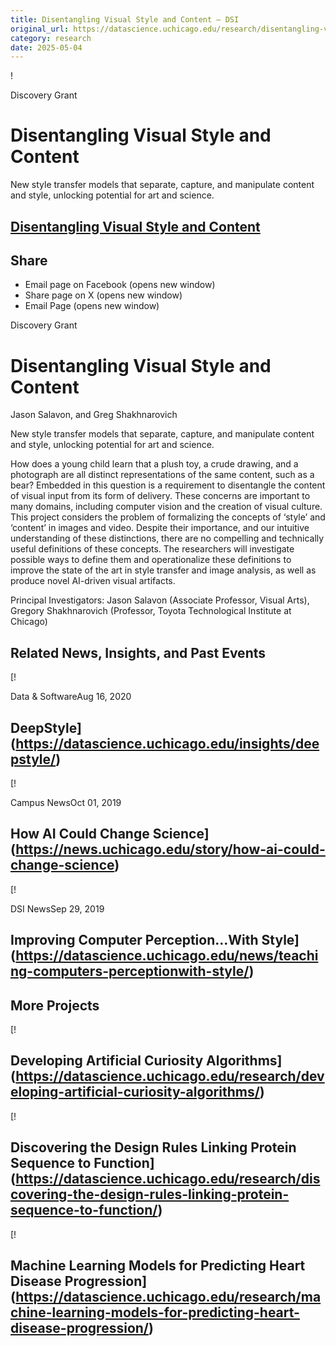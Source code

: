 ```yaml
---
title: Disentangling Visual Style and Content – DSI
original_url: https://datascience.uchicago.edu/research/disentangling-visual-style-and-content
category: research
date: 2025-05-04
---
```


!

Discovery Grant

# Disentangling Visual Style and Content

New style transfer models that separate, capture, and manipulate content and style, unlocking potential for art and science.

## [Disentangling Visual Style and Content](https://datascience.uchicago.edu/research/disentangling-visual-style-and-content/)

## Share

* Email page on Facebook (opens new window)
* Share page on X (opens new window)
* Email Page (opens new window)

<!-- Table-like structure detected -->

Discovery Grant

# Disentangling Visual Style and Content

Jason Salavon, and Greg Shakhnarovich

New style transfer models that separate, capture, and manipulate content and style, unlocking potential for art and science.

How does a young child learn that a plush toy, a crude drawing, and a photograph are all distinct representations of the same content, such as a bear? Embedded in this question is a requirement to disentangle the content of visual input from its form of delivery. These concerns are important to many domains, including computer vision and the creation of visual culture. This project considers the problem of formalizing the concepts of ‘style’ and ‘content’ in images and video. Despite their importance, and our intuitive understanding of these distinctions, there are no compelling and technically useful definitions of these concepts. The researchers will investigate possible ways to define them and operationalize these definitions to improve the state of the art in style transfer and image analysis, as well as produce novel AI-driven visual artifacts.

Principal Investigators: Jason Salavon (Associate Professor, Visual Arts), Gregory Shakhnarovich (Professor, Toyota Technological Institute at Chicago)

## Related News, Insights, and Past Events

<!-- Table-like structure detected -->

[!

Data & SoftwareAug 16, 2020

## DeepStyle](https://datascience.uchicago.edu/insights/deepstyle/)
[!

Campus NewsOct 01, 2019

## How AI Could Change Science](https://news.uchicago.edu/story/how-ai-could-change-science)
[!

DSI NewsSep 29, 2019

## Improving Computer Perception…With Style](https://datascience.uchicago.edu/news/teaching-computers-perceptionwith-style/)

## More Projects

[! 

## Developing Artificial Curiosity Algorithms](https://datascience.uchicago.edu/research/developing-artificial-curiosity-algorithms/)

[! 

## Discovering the Design Rules Linking Protein Sequence to Function](https://datascience.uchicago.edu/research/discovering-the-design-rules-linking-protein-sequence-to-function/)

[! 

## Machine Learning Models for Predicting Heart Disease Progression](https://datascience.uchicago.edu/research/machine-learning-models-for-predicting-heart-disease-progression/)